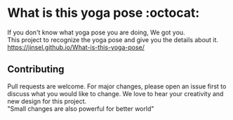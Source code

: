 # What is this yoga pose :octocat: 
If you don't know what yoga pose you are doing, We got you.<br>This project to recognize the yoga pose and give you the details about it.
https://jinsel.github.io/What-is-this-yoga-pose/



## Contributing 
Pull requests are welcome. For major changes, please open an issue first to discuss what you would like to change.
We love to hear your creativity and new design for this project.<br>
"Small changes are also powerful for better world"


